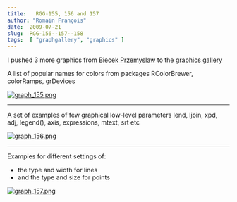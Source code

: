```yaml
---
title:   RGG-155, 156 and 157
author: "Romain François"
date:  2009-07-21
slug:  RGG-156--157--158
tags:  [ "graphgallery", "graphics" ]
---
```

<div class="post-content">
<p>I pushed 3 more graphics from <a href="http://www.biecek.pl/R">Biecek Przemyslaw</a> to the <a href="http://addictedtor.free.fr/graphiques">graphics gallery</a></p>

<p>A list of popular names for colors from packages RColorBrewer, colorRamps, grDevices </p>
<a href="http://addictedtor.free.fr/graphiques/RGraphGallery.php?graph=155">
<img src="/public/posts/graphgallery/graph_155_m.jpg" alt="graph_155.png" style="margin: 0 auto; display: block;" title="graph_155.png, juil. 2009"></a>

<hr>
<p>A set of examples of few graphical low-level parameters lend, ljoin, xpd, adj, legend(), axis, expressions, mtext, srt etc </p>

<a href="http://addictedtor.free.fr/graphiques/RGraphGallery.php?graph=156">
<img src="/public/posts/graphgallery/graph_156_m.jpg" alt="graph_156.png" style="margin: 0 auto; display: block;" title="graph_156.png, juil. 2009"></a>

<hr>
<p>Examples for different settings of:
    </p>
<ul>
<li>the type and width for lines</li>
    <li>and the type and size for points</li>
</ul>
<a href="http://addictedtor.free.fr/graphiques/RGraphGallery.php?graph=157">
<img src="/public/posts/graphgallery/graph_157_m.jpg" alt="graph_157.png" style="margin: 0 auto; display: block;" title="graph_157.png, juil. 2009"></a>
</div>
